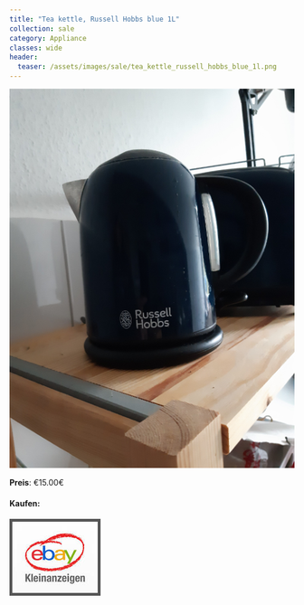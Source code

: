 ```yaml
---
title: "Tea kettle, Russell Hobbs blue 1L"
collection: sale
category: Appliance
classes: wide
header: 
  teaser: /assets/images/sale/tea_kettle_russell_hobbs_blue_1l.png
---
```




<a href="">
  <img src="/assets/images/sale/tea_kettle_russell_hobbs_blue_1l.png" alt="Tea kettle, Russell Hobbs blue 1L">
</a>

**Preis**: €15.00€


#### Kaufen:
<a href="">
  <img src="/assets/images/ebay.png" alt="Ebay Kleinanzeigen" style="border: 5px solid #555">
</a>


